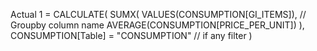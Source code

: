 Actual 1 = 
CALCULATE(
    SUMX(
        VALUES(CONSUMPTION[GI_ITEMS]), // Groupby column name 
        AVERAGE(CONSUMPTION[PRICE_PER_UNIT])
    ),
    CONSUMPTION[Table] = "CONSUMPTION" // if any filter
)
